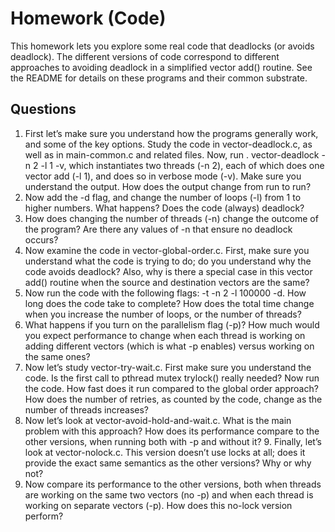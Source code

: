 # Homework (Code)
This homework lets you explore some real code that deadlocks (or avoids deadlock). The different versions of code correspond to different approaches to avoiding deadlock in a simplified vector add() routine. See the README for details on these programs and their common substrate.
## Questions
1. First let’s make sure you understand how the programs generally work, and some of the key options. Study the code in vector-deadlock.c, as well as in main-common.c and related files. Now, run . vector-deadlock -n 2 -l 1 -v, which instantiates two threads (-n 2), each of which does one vector add (-l 1), and does so in verbose mode (-v). Make sure you understand the output. How does the output change from run to run?
2. Now add the -d flag, and change the number of loops (-l) from 1 to higher numbers. What happens? Does the code (always) deadlock?
3. How does changing the number of threads (-n) change the outcome of the program? Are there any values of -n that ensure no deadlock occurs?
4. Now examine the code in vector-global-order.c. First, make sure you understand what the code is trying to do; do you understand why the code avoids deadlock? Also, why is there a special case in this vector add() routine when the source and destination vectors are the same?
5. Now run the code with the following flags: -t -n 2 -l 100000 -d. How long does the code take to complete? How does the total time change when you increase the number of loops, or the number of threads?
6. What happens if you turn on the parallelism flag (-p)? How much would you expect performance to change when each thread is working on adding different vectors (which is what -p enables) versus working on the same ones?
7. Now let’s study vector-try-wait.c. First make sure you understand the code. Is the first call to pthread mutex trylock() really needed? Now run the code. How fast does it run compared to the global order approach? How does the number of retries, as counted by the code, change as the number of threads increases?
8. Now let’s look at vector-avoid-hold-and-wait.c. What is the main problem with this approach? How does its performance compare to the other versions, when running both with -p and without it? 9. Finally, let’s look at vector-nolock.c. This version doesn’t use locks at all; does it provide the exact same semantics as the other versions? Why or why not?
10. Now compare its performance to the other versions, both when threads are working on the same two vectors (no -p) and when each thread is working on separate vectors (-p). How does this no-lock version perform?